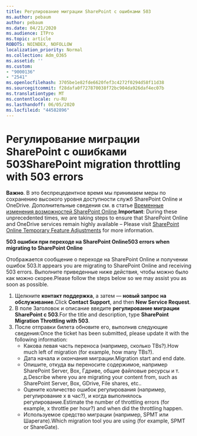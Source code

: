 ```yaml
---
title: Регулирование миграции SharePoint с ошибками 503
ms.author: pebaum
author: pebaum
ms.date: 04/21/2020
ms.audience: ITPro
ms.topic: article
ROBOTS: NOINDEX, NOFOLLOW
localization_priority: Normal
ms.collection: Adm_O365
ms.assetid: ''
ms.custom:
- "9000136"
- "2541"
ms.openlocfilehash: 3705be1e82fde6620fef3c4272f0294d58f11d38
ms.sourcegitcommit: f28dafa0f727870038f72bc904da926daf4ec07b
ms.translationtype: MT
ms.contentlocale: ru-RU
ms.lasthandoff: 06/05/2020
ms.locfileid: "44582896"
---
```

# <a name="sharepoint-migration-throttling-with-503-errors"></a><span data-ttu-id="31be7-102">Регулирование миграции SharePoint с ошибками 503</span><span class="sxs-lookup"><span data-stu-id="31be7-102">SharePoint migration throttling with 503 errors</span></span>

<span data-ttu-id="31be7-103">**Важно**. В это беспрецедентное время мы принимаем меры по сохранению высокого уровня доступности служб SharePoint Online и OneDrive. Дополнительные сведения см. в статье [Временные изменения возможностей SharePoint Online](https://aka.ms/ODSPAdjustments).</span><span class="sxs-lookup"><span data-stu-id="31be7-103">**Important**: During these unprecedented times, we are taking steps to ensure that SharePoint Online and OneDrive services remain highly available – Please visit [SharePoint Online Temporary Feature Adjustments](https://aka.ms/ODSPAdjustments) for more information.</span></span>

<span data-ttu-id="31be7-104">**503 ошибки при переходе на SharePoint Online**</span><span class="sxs-lookup"><span data-stu-id="31be7-104">**503 errors when migrating to SharePoint Online**</span></span>

<span data-ttu-id="31be7-105">Отображается сообщение о переходе на SharePoint Online и получении ошибок 503.</span><span class="sxs-lookup"><span data-stu-id="31be7-105">It appears you are migrating to SharePoint Online and receiving 503 errors.</span></span> <span data-ttu-id="31be7-106">Выполните приведенные ниже действия, чтобы можно было как можно скорее.</span><span class="sxs-lookup"><span data-stu-id="31be7-106">Please follow the steps below so we may assist you as soon as possible.</span></span> 

1. <span data-ttu-id="31be7-107">Щелкните **контакт поддержка**, а затем — **новый запрос на обслуживание**.</span><span class="sxs-lookup"><span data-stu-id="31be7-107">Click **Contact Support**, and then **New Service Request**.</span></span>
2. <span data-ttu-id="31be7-108">В поле Заголовок и описание введите **регулирование миграции SharePoint с 503**.</span><span class="sxs-lookup"><span data-stu-id="31be7-108">For the title and description, type **SharePoint Migration Throttling with 503**.</span></span>
3. <span data-ttu-id="31be7-109">После отправки билета обновите его, выполнив следующие сведения:</span><span class="sxs-lookup"><span data-stu-id="31be7-109">Once the ticket has been submitted, please update it with the following information:</span></span>
    - <span data-ttu-id="31be7-110">Какова левая часть переноса (например, сколько TBs?).</span><span class="sxs-lookup"><span data-stu-id="31be7-110">How much left of migration (for example, how many TBs?).</span></span>
    - <span data-ttu-id="31be7-111">Дата начала и окончания миграции.</span><span class="sxs-lookup"><span data-stu-id="31be7-111">Migration start and end date.</span></span>
    - <span data-ttu-id="31be7-112">Опишите, откуда вы переносите содержимое, например SharePoint Server, Box, Гдриве, общие файловые ресурсы и т. д.</span><span class="sxs-lookup"><span data-stu-id="31be7-112">Describe where you are migrating your content from, such as SharePoint Server, Box, GDrive, File shares, etc..</span></span>
    - <span data-ttu-id="31be7-113">Оцените количество ошибок регулирования (например, регулирование x в час?), и когда выполнялось регулирование.</span><span class="sxs-lookup"><span data-stu-id="31be7-113">Estimate the number of throttling errors (for example, x throttle per hour?) and when did the throttling happen.</span></span>
    - <span data-ttu-id="31be7-114">Используемое средство миграции (например, SPMT или Шарегате).</span><span class="sxs-lookup"><span data-stu-id="31be7-114">Which migration tool you are using (for example, SPMT or ShareGate).</span></span>


